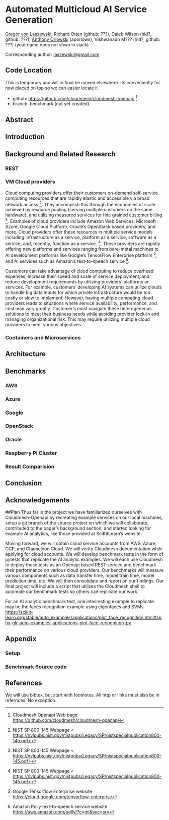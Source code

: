 # Automated Multicloud AI Service Generation

[Gregor von Laszewski](https://laszewski.github.io/), 
Richard Otten (github: ???), 
Caleb Wilson (hid?, github: ???), 
[Anthony Orlowski](https://github.com/aporlowski) (aporlows),
Vishwanadh M??? (hid?, github: ???) (your name does not shwo in slack)

Corresponding author: laszewski@gmail.com

## Code Location

This is temporary and will in final be moved elsewhere. Its conveniently for now placed on top so we can easier locate it

* github: <https://github.com/cloudmesh/cloudmesh-openapi> [^cloudmesh-openapi]
* branch: benchmark (not yet created)

## Abstract

## Introduction

## Background and Related Research

### REST

### VM Cloud providers 
Cloud computing providers offer their customers on-demand self-service computing resources that are rapidly elastic and accessible via broad network access [^NIST SP 800-145]. They accomplish this through the economies of scale achieved by resource pooling (serving multiple customers on the same hardware), and utilizing measured services for fine grained customer billing [^NIST SP 800-145]. Examples of cloud providers include Amazon Web Services, Microsoft Azure, Google Cloud Platform, Oracle’s OpenStack based providers, and more.  Cloud providers offer these resources in multiple service models including infrastructure as a service, platform as a service, software as a service, and, recently, function as a service. [^NIST SP 800-145].  These providers are rapidly offering new platforms and services ranging from bare-metal machines to AI development platforms like Google’s TensorFlow Enterprise platform [^tensorflow enterprise], and AI services such as Amazon’s text-to-speech service [^polly]. 

Customers can take advantage of cloud computing to reduce overhead expenses, increase their speed and scale of service deployment, and reduce development requirements by utilizing providers’ platforms or services. For example, customers’ developing AI systems can utilize clouds to handle big data inputs for which private infrastructure would be too costly or slow to implement. However, having multiple competing cloud providers leads to situations where service availability, performance, and cost may vary greatly. Customer’s must navigate these heterogeneous solutions to meet their business needs while avoiding provider lock-in and managing organizational risk. This may require utilizing multiple cloud providers to meet various objectives.
### Containers and Microservices

## Architecture

## Benchmarks

### AWS

### Azure

### Google

### OpenStack

### Oracle

### Raspberry Pi Cluster

### Result Comparision

## Conclusion

## Acknowledgements

##Plan
Thus far in the project we have familiarized ourselves with Cloudmesh-Openapi by recreating example services on our local machines, setup a git branch of the source project on which we will collaborate, contributed to the paper’s background section, and started looking for example AI analytics, like those provided at SciKitLearn’s website.
  
  Moving forward, we will obtain cloud service accounts from AWS, Azure, GCP, and Chameleon Cloud. We will verify Cloudmesh documentation while applying for cloud accounts. We will develop benchmark tests in the form of pytests that replicate the AI analytic examples.  We will each use Cloudmesh to deploy these tests as an Openapi based REST service and benchmark their performance on various cloud providers. Our benchmarks will measure various components such as data transfer time, model train time, model prediction time, etc. We will then consolidate and report on our findings. Our final project will include a script that utilizes the Cloudmesh shell to automate our benchmark tests so others can replicate our work. 

For an AI analytic benchmark test, one intesresting example to replicate may be the faces recognition example using eigenfaces and SVMs  <https://scikit-learn.org/stable/auto_examples/applications/plot_face_recognition.html#sphx-glr-auto-examples-applications-plot-face-recognition-py>. 
## Appendix

### Setup 

### Benchmark Source code

## References

We will use bibtex, but start with footnotes. All http or links must also be in refernces. No exception.

[^cloudmesh-openapi]: Cloudmesh Openapi Web page <https://github.com/cloudmesh/cloudmesh-openapi>

[^NIST SP 800-145]: NIST SP 800-145 Webpage < https://nvlpubs.nist.gov/nistpubs/Legacy/SP/nistspecialpublication800-145.pdf>

[^tensorflow enterprise]: Google Tensorflow Enterprise website https://cloud.google.com/tensorflow-enterprise

[^polly]: Amazon Polly text-to-speech service website https://aws.amazon.com/polly/?c=ml&sec=srv


